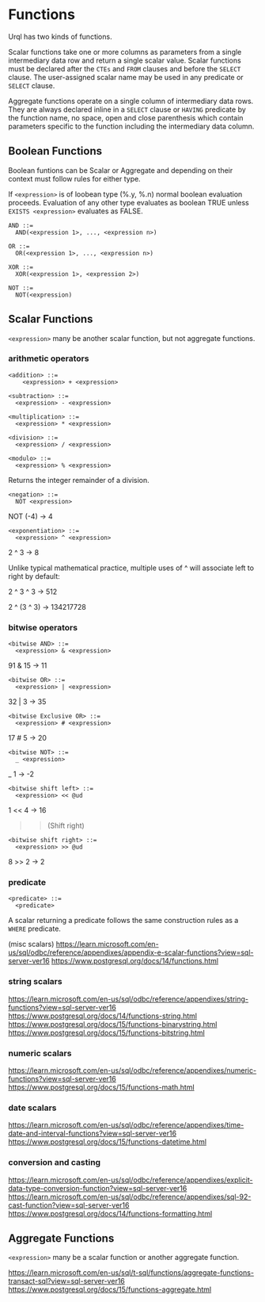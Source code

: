 # Functions

Urql has two kinds of functions.

Scalar functions take one or more columns as parameters from a single intermediary data row and return a single scalar value. Scalar functions must be declared after the `CTEs` and `FROM` clauses and before the `SELECT` clause. The user-assigned scalar name may be used in any predicate or `SELECT` clause.

Aggregate functions operate on a single column of intermediary data rows. They are always declared inline in a `SELECT` clause or `HAVING` predicate by the function name, no space, open and close parenthesis which contain parameters specific to the function including the intermediary data column.

## Boolean Functions

Boolean funtions can be Scalar or Aggregate and depending on their context must follow rules for either type.

If `<expression>` is of loobean type (%.y, %.n) normal boolean evaluation proceeds.  Evaluation of any other type evaluates as boolean TRUE unless `EXISTS <expression>` evaluates as FALSE.


```
AND ::=
  AND(<expression 1>, ..., <expression n>)
```

```
OR ::=
  OR(<expression 1>, ..., <expression n>)
```

```
XOR ::=
  XOR(<expression 1>, <expression 2>)
```

```
NOT ::=
  NOT(<expression)
```

## Scalar Functions

`<expression>` many be another scalar function, but not aggregate functions.

### arithmetic operators

```
<addition> ::= 
    <expression> + <expression>
```

```
<subtraction> ::=
  <expression> - <expression>
```

```
<multiplication> ::=
  <expression> * <expression>
```

```
<division> ::=
  <expression> / <expression>
```

```
<modulo> ::=
  <expression> % <expression>
```
Returns the integer remainder of a division.

```
<negation> ::=
  NOT <expression>
```
NOT (-4) → 4

```
<exponentiation> ::=
  <expression> ^ <expression>
```
2 ^ 3 → 8

Unlike typical mathematical practice, multiple uses of ^ will associate left to right by default:

2 ^ 3 ^ 3 → 512

2 ^ (3 ^ 3) → 134217728

### bitwise operators

```
<bitwise AND> ::=
  <expression> & <expression>
```
91 & 15 → 11

```
<bitwise OR> ::=
  <expression> | <expression>
```
32 | 3 → 35

```
<bitwise Exclusive OR> ::=
  <expression> # <expression>
```
17 # 5 → 20

```
<bitwise NOT> ::=
  _ <expression>
```
_ 1 → -2

```
<bitwise shift left> ::=
  <expression> << @ud
```
1 << 4 → 16

>> (Shift right)

```
<bitwise shift right> ::=
  <expression> >> @ud
```
8 >> 2 → 2

### predicate

```
<predicate> ::=
  <predicate>
```
A scalar returning a predicate follows the same construction rules as a `WHERE` predicate.

(misc scalars)
https://learn.microsoft.com/en-us/sql/odbc/reference/appendixes/appendix-e-scalar-functions?view=sql-server-ver16
https://www.postgresql.org/docs/14/functions.html

### string scalars

https://learn.microsoft.com/en-us/sql/odbc/reference/appendixes/string-functions?view=sql-server-ver16
https://www.postgresql.org/docs/14/functions-string.html
https://www.postgresql.org/docs/15/functions-binarystring.html
https://www.postgresql.org/docs/15/functions-bitstring.html

### numeric scalars

https://learn.microsoft.com/en-us/sql/odbc/reference/appendixes/numeric-functions?view=sql-server-ver16
https://www.postgresql.org/docs/15/functions-math.html

### date scalars

https://learn.microsoft.com/en-us/sql/odbc/reference/appendixes/time-date-and-interval-functions?view=sql-server-ver16
https://www.postgresql.org/docs/15/functions-datetime.html

### conversion and casting

https://learn.microsoft.com/en-us/sql/odbc/reference/appendixes/explicit-data-type-conversion-function?view=sql-server-ver16
https://learn.microsoft.com/en-us/sql/odbc/reference/appendixes/sql-92-cast-function?view=sql-server-ver16
https://www.postgresql.org/docs/14/functions-formatting.html

## Aggregate Functions

`<expression>` many be a scalar function or another aggregate function.

https://learn.microsoft.com/en-us/sql/t-sql/functions/aggregate-functions-transact-sql?view=sql-server-ver16
https://www.postgresql.org/docs/15/functions-aggregate.html
